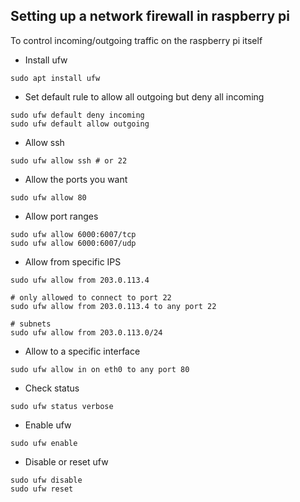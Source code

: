 ## Setting up a network firewall in raspberry pi
To control incoming/outgoing traffic on the raspberry pi itself

* Install ufw

```
sudo apt install ufw
```

* Set default rule to allow all outgoing but deny all incoming

```
sudo ufw default deny incoming
sudo ufw default allow outgoing
```

* Allow ssh

```
sudo ufw allow ssh # or 22
```

* Allow the ports you want

```
sudo ufw allow 80
```

* Allow port ranges

```
sudo ufw allow 6000:6007/tcp
sudo ufw allow 6000:6007/udp
```

* Allow from specific IPS

```
sudo ufw allow from 203.0.113.4

# only allowed to connect to port 22
sudo ufw allow from 203.0.113.4 to any port 22

# subnets
sudo ufw allow from 203.0.113.0/24
```

* Allow to a specific interface

```
sudo ufw allow in on eth0 to any port 80
```

* Check status

```
sudo ufw status verbose
```

* Enable ufw

```
sudo ufw enable
```

* Disable or reset ufw

```
sudo ufw disable
sudo ufw reset
```
